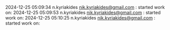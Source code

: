 2024-12-25 05:09:34
n.kyriakides <nik.kyriakides@gmail.com>
: started work on: 2024-12-25 05:09:53
n.kyriakides <nik.kyriakides@gmail.com>
: started work on: 2024-12-25 05:10:25
n.kyriakides <nik.kyriakides@gmail.com>
: started work on: 